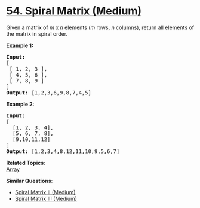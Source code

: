 # [54. Spiral Matrix (Medium)](https://leetcode.com/problems/spiral-matrix/solution/)

<p>Given a matrix of <em>m</em> x <em>n</em> elements (<em>m</em> rows, <em>n</em> columns), return all elements of the matrix in spiral order.</p>

<p><strong>Example 1:</strong></p>

<pre><strong>Input:</strong>
[
 [ 1, 2, 3 ],
 [ 4, 5, 6 ],
 [ 7, 8, 9 ]
]
<strong>Output:</strong> [1,2,3,6,9,8,7,4,5]
</pre>

<p><strong>Example 2:</strong></p>
<pre><strong>Input:</strong>
[
  [1, 2, 3, 4],
  [5, 6, 7, 8],
  [9,10,11,12]
]
<strong>Output:</strong> [1,2,3,4,8,12,11,10,9,5,6,7]
</pre>

**Related Topics**:  
[Array](https://leetcode.com/tag/array/)

**Similar Questions**:

- [Spiral Matrix II (Medium)](https://leetcode.com/problems/spiral-matrix-ii/)
- [Spiral Matrix III (Medium)](https://leetcode.com/problems/spiral-matrix-iii/)
